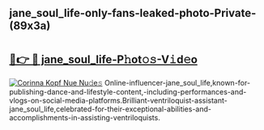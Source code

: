 ## jane_soul_life-only-fans​-leaked-photo​-Private-(89x3a)


# <h2><a href="https://mediaupload.pro?title=jane_soul_life&ref=git">🔗👉 🔴 jane_soul_life-P𝚑ot𝚘𝚜-V𝚒d𝚎o</a></h2>

[![Corinna Kopf Nue Nu𝚍e𝚜](https://i.imgur.com/0qMVB7G.gif)](https://mediaupload.pro?title=jane_soul_life&ref=git)
Online-influencer-jane_soul_life,known-for-publishing-dance-and-lifestyle-content,-including-performances-and-vlogs-on-social-media-platforms.Brilliant-ventriloquist-assistant-jane_soul_life,celebrated-for-their-exceptional-abilities-and-accomplishments-in-assisting-ventriloquists.  